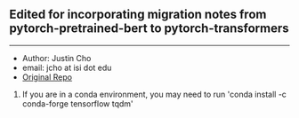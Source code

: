## Edited for incorporating migration notes from pytorch-pretrained-bert to pytorch-transformers
----

- Author: Justin Cho 
- email: jcho at isi dot edu 
- [Original Repo](https://github.com/huggingface/transfer-learning-conv-ai)


1. If you are in a conda environment, you may need to run 'conda install -c conda-forge tensorflow tqdm' 